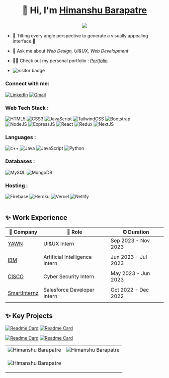 <h1 align="center">👋 Hi, I'm <a href="https://www.linkedin.com/in/himanshu-bara/" target="_blank"> Himanshu Barapatre</a></h1>
<h3 align="center"> <img src="https://readme-typing-svg.herokuapp.com?color=0357F7&lines=Full+Stack+Developer+%3A)" /> </h3>

- 🌱 Tilting every angle perspective to generate a visually appealing interface.🚀

- 💬 Ask me about *Web Design, UI&UX, Web Development*

- 👨‍💻 Check out my personal portfolio : *<a href="https://himanshu-barapatre.netlify.app/" target="_blank">Portfolio</a>*
  
- ![visitor badge](https://visitor-badge.laobi.icu/badge?page_id=himanshu-bara.visitor-badge&left_color=red&right_color=green&left_text=Profile%20Visitors)

<h3 align="left">Connect with me:</h3>
<div align="left">
  <a href="https://www.linkedin.com/in/himanshu-bara/"><img alt="LinkedIn" src="https://img.shields.io/badge/linkedin-%230077B5.svg?style=for-the-badge&logo=linkedin&logoColor=white"/></a>
  <a href="barapatrehimanshu3@gmail.com"><img alt="Gmail" src="https://img.shields.io/badge/Gmail-D14836?style=for-the-badge&logo=gmail&logoColor=white"/></a>
</div>

<h3 align="left">Web Tech Stack :</h3>
<div align="left">
<img alt="HTML5" src="https://img.shields.io/badge/html5-%23E34F26.svg?style=for-the-badge&logo=html5&logoColor=white"/>
<img alt="CSS3" src="https://img.shields.io/badge/css3-%231572B6.svg?style=for-the-badge&logo=css3&logoColor=white"/> 
<img alt="JavaScript" src="https://img.shields.io/badge/javascript-%23323330.svg?style=for-the-badge&logo=javascript&logoColor=%23F7DF1E"/>  
<img alt="TailwindCSS" src="https://img.shields.io/badge/Tailwind_CSS-38B2AC?style=for-the-badge&logo=tailwind-css&logoColor=white"/>
<img alt="Bootstrap" src="https://img.shields.io/badge/bootstrap-%23563D7C.svg?style=for-the-badge&logo=bootstrap&logoColor=white"/>
<br>
<img alt="NodeJS" src="https://img.shields.io/badge/node.js-%2343853D.svg?style=for-the-badge&logo=node-dot-js&logoColor=white"/>
<img alt="ExpressJS" src="https://img.shields.io/badge/Express.js-000000?style=for-the-badge&logo=express&logoColor=white"/>
<img alt="React" src="https://img.shields.io/badge/react-%2320232a.svg?style=for-the-badge&logo=react&logoColor=%2361DAFB"/>
<img alt="Redux" src="https://img.shields.io/badge/Redux-593D88?style=for-the-badge&logo=redux&logoColor=white"/>
<img alt="NextJS" src="https://img.shields.io/badge/next.js-000000?style=for-the-badge&logo=nextdotjs&logoColor=white"/>
</div>

<h3 align="left">Languages :</h3>
<div align="left">
  <img alt="c++" src="https://img.shields.io/badge/C%2B%2B-00599C?style=for-the-badge&logo=c%2B%2B&logoColor=white"/>
  <img alt="Java" src="https://img.shields.io/badge/java-%23ED8B00.svg?style=for-the-badge&logo=java&logoColor=white"/>
  <img alt="JavaScript" src="https://img.shields.io/badge/javascript-%23323330.svg?style=for-the-badge&logo=javascript&logoColor=%23F7DF1E"/> 
  <img alt="Python" src="https://img.shields.io/badge/python-%2314354C.svg?style=for-the-badge&logo=python&logoColor=white"/>
</div>

<h3 align="left">Databases :</h3>
<div align="left">
  <img alt="MySQL" src="https://img.shields.io/badge/mysql-%2300f.svg?style=for-the-badge&logo=mysql&logoColor=white"/>
  <img alt="MongoDB" src ="https://img.shields.io/badge/MongoDB-4EA94B?style=for-the-badge&logo=mongodb&logoColor=white"/>
</div>



<h3 align="left">Hosting :</h3>
<div align="left">
  <img alt="Firebase" src="https://img.shields.io/badge/firebase-%23039BE5.svg?style=for-the-badge&logo=firebase"/>
  <img alt="Heroku" src="https://img.shields.io/badge/heroku-%23430098.svg?style=for-the-badge&logo=heroku&logoColor=white"/>
  <img alt="Vercel" src="https://img.shields.io/badge/Vercel-000000?style=for-the-badge&logo=vercel&logoColor=white"/>
  <img alt="Netlify" src="https://img.shields.io/badge/Netlify-00C7B7?style=for-the-badge&logo=netlify&logoColor=white"/>
</div><br/>

## ✨ Work Experience

| 🏢 Company | 💼 Role | ⏰ Duration |
| --- | --- | --- |
| [YAWN]() | UI&UX Intern | Sep 2023 - Nov 2023 |
|||
| [IBM](https://www.linkedin.com/company/ibm/) | Artificial Intelligence Intern | Jun 2023 - Jul 2023 |
|||
| [CISCO](https://www.linkedin.com/school/cisco-networking-academy1/) | Cyber Security Intern | May 2023 - Jun 2023 |
|||
| [SmartInternz](https://www.linkedin.com/company/smartinternz/) | Salesforce Developer Intern | Oct 2022 - Dec 2022 |
|||


## ✨ Key Projects



[![Readme Card](https://github-readme-stats.vercel.app/api/pin/?username=himanshu-bara&repo=GraphicsHub)](https://github.com/himanshu-bara/GraphicsHub)
[![Readme Card](https://github-readme-stats.vercel.app/api/pin/?username=himanshu-bara&repo=Javascript-Calculator)](https://github.com/himanshu-bara/Javascript-Calculator)

[![Readme Card](https://github-readme-stats.vercel.app/api/pin/?username=Andriyas05&repo=inotebook)](https://github.com/Andriyas05/inotebook)
[![Readme Card](https://github-readme-stats.vercel.app/api/pin/?username=Andriyas05&repo=bmi_calculator_app-master)](https://github.com/Andriyas05/bmi_calculator_app-master)

<table>
  <tr>
    <td><img src="https://github-readme-stats.vercel.app/api?username=himanshu-bara&show_icons=true&theme=dark&locale=en" alt="Himanshu Barapatre" /></td>
    <td><img src="https://github-readme-stats.vercel.app/api/top-langs?username=himanshu-bara&show_icons=true&theme=dark&locale=en&layout=compact" alt="Himanshu Barapatre" /></td>
  </tr>
  <tr>
    <td colspan="2"><p><img align="center" src="https://github-readme-streak-stats.herokuapp.com/?user=himanshu-bara&show_icons=true&theme=dark" alt="Himanshu Barapatre" /></p></td>
  </tr>
</table>
